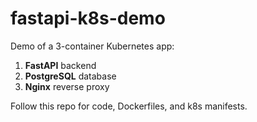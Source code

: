 # fastapi-k8s-demo

Demo of a 3-container Kubernetes app:
1. **FastAPI** backend
2. **PostgreSQL** database
3. **Nginx** reverse proxy

Follow this repo for code, Dockerfiles, and k8s manifests.